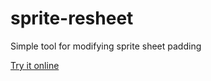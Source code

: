 # sprite-resheet
Simple tool for modifying sprite sheet padding

[Try it online](https://ashenfactory.github.io/sprite-resheet/)